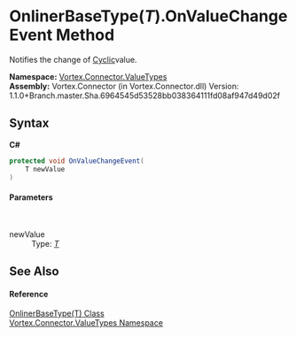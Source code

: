 # OnlinerBaseType(*T*).OnValueChangeEvent Method 
 

Notifies the change of <a href="P_Vortex_Connector_ValueTypes_OnlinerBaseType_1_Cyclic.md">Cyclic</a>value.

**Namespace:**&nbsp;<a href="N_Vortex_Connector_ValueTypes.md">Vortex.Connector.ValueTypes</a><br />**Assembly:**&nbsp;Vortex.Connector (in Vortex.Connector.dll) Version: 1.1.0+Branch.master.Sha.6964545d53528bb038364111fd08af947d49d02f

## Syntax

**C#**<br />
``` C#
protected void OnValueChangeEvent(
	T newValue
)
```


#### Parameters
&nbsp;<dl><dt>newValue</dt><dd>Type: <a href="T_Vortex_Connector_ValueTypes_OnlinerBaseType_1.md">*T*</a><br /></dd></dl>

## See Also


#### Reference
<a href="T_Vortex_Connector_ValueTypes_OnlinerBaseType_1.md">OnlinerBaseType(T) Class</a><br /><a href="N_Vortex_Connector_ValueTypes.md">Vortex.Connector.ValueTypes Namespace</a><br />